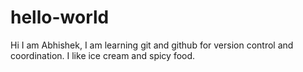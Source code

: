 # hello-world
Hi I am Abhishek, I am learning git and github for version control and coordination. I like ice cream and spicy food.
